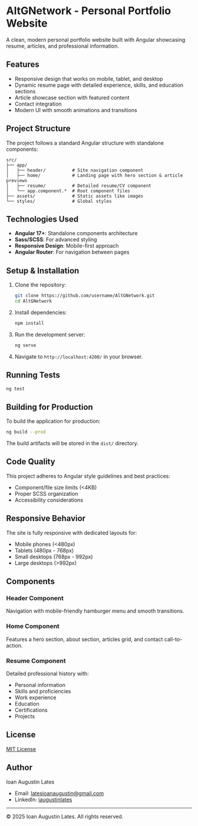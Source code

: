 # AltGNetwork - Personal Portfolio Website

A clean, modern personal portfolio website built with Angular showcasing resume, articles, and professional information.

## Features

- Responsive design that works on mobile, tablet, and desktop
- Dynamic resume page with detailed experience, skills, and education sections
- Article showcase section with featured content
- Contact integration
- Modern UI with smooth animations and transitions

## Project Structure

The project follows a standard Angular structure with standalone components:

```
src/
├── app/
│   ├── header/          # Site navigation component
│   ├── home/            # Landing page with hero section & article previews
│   ├── resume/          # Detailed resume/CV component
│   └── app.component.*  # Root component files
├── assets/              # Static assets like images
└── styles/              # Global styles
```

## Technologies Used

- **Angular 17+**: Standalone components architecture
- **Sass/SCSS**: For advanced styling
- **Responsive Design**: Mobile-first approach
- **Angular Router**: For navigation between pages

## Setup & Installation

1. Clone the repository:
   ```bash
   git clone https://github.com/username/AltGNetwork.git
   cd AltGNetwork
   ```

2. Install dependencies:
   ```bash
   npm install
   ```

3. Run the development server:
   ```bash
   ng serve
   ```

4. Navigate to `http://localhost:4200/` in your browser.

## Running Tests

```bash
ng test
```

## Building for Production

To build the application for production:

```bash
ng build --prod
```

The build artifacts will be stored in the `dist/` directory.

## Code Quality

This project adheres to Angular style guidelines and best practices:

- Component/file size limits (<4KB)
- Proper SCSS organization
- Accessibility considerations

## Responsive Behavior

The site is fully responsive with dedicated layouts for:
- Mobile phones (<480px)
- Tablets (480px - 768px)
- Small desktops (768px - 992px)
- Large desktops (>992px)

## Components

### Header Component
Navigation with mobile-friendly hamburger menu and smooth transitions.

### Home Component
Features a hero section, about section, articles grid, and contact call-to-action.

### Resume Component
Detailed professional history with:
- Personal information
- Skills and proficiencies
- Work experience
- Education
- Certifications
- Projects

## License

[MIT License](LICENSE)

## Author

Ioan Augustin Lates
- Email: latesioanaugustin@gmail.com
- LinkedIn: [iaugustinlates](https://www.linkedin.com/in/iaugustinlates/)

---

© 2025 Ioan Augustin Lates. All rights reserved.